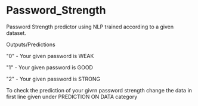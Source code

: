 # Password_Strength
Password Strength predictor using NLP trained according to a given dataset.



Outputs/Predictions 


"0" - Your given password is WEAK

"1" - Your given password is GOOD

"2" - Your given password is STRONG



To check the prediction of your givrn password strength change the data in first line given under PREDICTION ON DATA category
